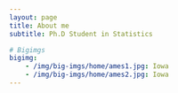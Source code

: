 ```yaml
---
layout: page
title: About me
subtitle: Ph.D Student in Statistics 

# Bigimgs 
bigimg: 
    - /img/big-imgs/home/ames1.jpg: Iowa
    - /img/big-imgs/home/ames2.jpg: Iowa
---
```


